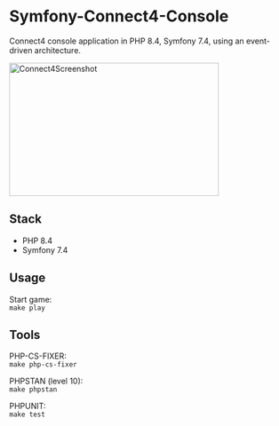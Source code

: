 # Symfony-Connect4-Console

Connect4 console application in PHP 8.4, Symfony 7.4, using an event-driven architecture.

<img width="377" height="240" alt="Connect4Screenshot" src="https://github.com/user-attachments/assets/36d7b6f6-9a0e-4281-b001-a925117d8bfc" />


## Stack

- PHP 8.4
- Symfony 7.4

## Usage

Start game:<br>
`make play`

## Tools

PHP-CS-FIXER:<br>
`make php-cs-fixer`

PHPSTAN (level 10):<br>
`make phpstan`

PHPUNIT:<br>
`make test`
